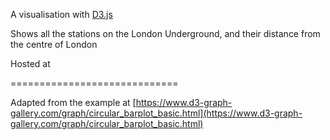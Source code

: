 A visualisation with [D3.js](https://d3js.org/)

Shows all the stations on the London Underground, and their distance from the centre of London

Hosted at []()

=============================

Adapted from the example at [https://www.d3-graph-gallery.com/graph/circular_barplot_basic.html](https://www.d3-graph-gallery.com/graph/circular_barplot_basic.html)
